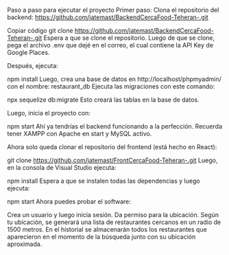 Paso a paso para ejecutar el proyecto Primer paso: Clona el repositorio del backend: https://github.com/jatemast/BackendCercaFood-Teheran-.git

Copiar código git clone https://github.com/jatemast/BackendCercaFood-Teheran-.git Espera a que se clone el repositorio. Luego de que se clone, pega el archivo .env que dejé en el correo, el cual contiene la API Key de Google Places.

Después, ejecuta:

npm install Luego, crea una base de datos en http://localhost/phpmyadmin/ con el nombre: restaurant_db Ejecuta las migraciones con este comando:

npx sequelize db:migrate Esto creará las tablas en la base de datos.

Luego, inicia el proyecto con:

npm start Ahí ya tendrías el backend funcionando a la perfección. Recuerda tener XAMPP con Apache en start y MySQL activo.

Ahora solo queda clonar el repositorio del frontend (está hecho en React):

git clone https://github.com/jatemast/FrontCercaFood-Teheran-.git Luego, en la consola de Visual Studio ejecuta:

npm install Espera a que se instalen todas las dependencias y luego ejecuta:

npm start Ahora puedes probar el software:

Crea un usuario y luego inicia sesión. Da permiso para la ubicación. Según tu ubicación, se generará una lista de restaurantes cercanos en un radio de 1500 metros. En el historial se almacenarán todos los restaurantes que aparecieron en el momento de la búsqueda junto con su ubicación aproximada.
 
